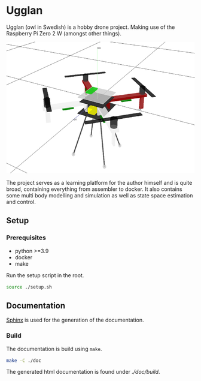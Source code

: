 # Ugglan
Ugglan (owl in Swedish) is a hobby drone project. Making use of the
Raspberry Pi Zero 2 W (amongst other things).

<img src="./doc/source/figures/drone_multi_body.png" height="350" />

The project serves as a learning platform for the author himself and
is quite broad, containing everything from assembler to docker. It
also contains some multi body modelling and simulation as well as
state space estimation and control.

## Setup

### Prerequisites
* python >=3.9
* docker
* make

Run the setup script in the root.

```bash
source ./setup.sh
```

## Documentation
[Sphinx](https://www.sphinx-doc.org/en/master/) is used for the generation
of the documentation.

### Build
The documentation is build using `make`.

```bash
make -C ./doc
```

The generated html documentation is found under *./doc/build*.

